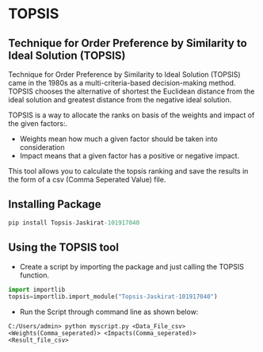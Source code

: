 # TOPSIS
## Technique for Order Preference by Similarity to Ideal Solution (TOPSIS)

Technique for Order Preference by Similarity to Ideal Solution (TOPSIS) came in the 1980s as a multi-criteria-based decision-making method. TOPSIS chooses the alternative of shortest the Euclidean distance from the ideal solution and greatest distance from the negative ideal solution. 

TOPSIS is a way to allocate the ranks on basis of the weights and impact of the given factors:. 

- Weights mean how much a given factor should be taken into consideration
- Impact means that a given factor has a positive or negative impact.

This tool allows you to calculate the topsis ranking and save the results in the form of a csv (Comma Seperated Value) file.

## Installing Package
```python
pip install Topsis-Jaskirat-101917040
``` 

## Using the TOPSIS tool
- Create a script by importing the package and just calling the TOPSIS function.
```python
import importlib
topsis=importlib.import_module("Topsis-Jaskirat-101917040")
```

- Run the Script through command line as shown below:
```console
C:/Users/admin> python myscript.py <Data_File_csv> <Weights(Comma_seperated)> <Impacts(Comma_seperated)> <Result_file_csv>
```